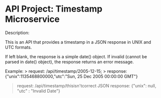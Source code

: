 
# API Project: Timestamp Microservice

Description: 

This is an API that provides a timestamp in a JSON response in UNIX and UTC formats. 
  
If left blank, the response is a simple date() object. If invalid (cannot be parsed in date() object), the response returns an error message.

Example: 
	> request: <url>/api/timestamp/2005-12-15; 
	> response: {"unix":1135468800000,"utc":"Sun, 25 Dec 2005 00:00:00 GMT"}
  
  
  > request: <url>/api/timestamp/thisisn'tcorrect
  > JSON response: {"unix": null, "utc" : "Invalid Date"} 
  
